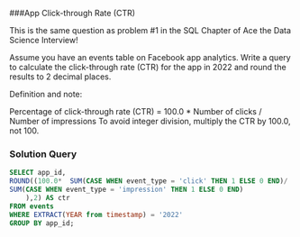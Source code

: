 ###App Click-through Rate (CTR)


This is the same question as problem #1 in the SQL Chapter of Ace the Data Science Interview!

Assume you have an events table on Facebook app analytics. Write a query to calculate the click-through rate (CTR) for the app in 2022 and round the results to 2 decimal places.

Definition and note:

Percentage of click-through rate (CTR) = 100.0 * Number of clicks / Number of impressions
To avoid integer division, multiply the CTR by 100.0, not 100.

### Solution Query

```sql
SELECT app_id,
ROUND((100.0*  SUM(CASE WHEN event_type = 'click' THEN 1 ELSE 0 END)/
SUM(CASE WHEN event_type = 'impression' THEN 1 ELSE 0 END) 
    ),2) AS ctr
FROM events
WHERE EXTRACT(YEAR from timestamp) = '2022'
GROUP BY app_id;
```


